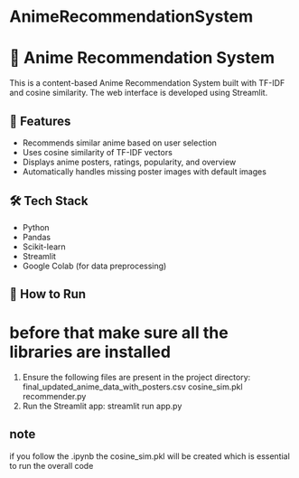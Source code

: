 # AnimeRecommendationSystem
# 🎌 Anime Recommendation System

This is a content-based Anime Recommendation System built with TF-IDF and cosine similarity. The web interface is developed using Streamlit.

## 📌 Features

- Recommends similar anime based on user selection
- Uses cosine similarity of TF-IDF vectors
- Displays anime posters, ratings, popularity, and overview
- Automatically handles missing poster images with default images

## 🛠️ Tech Stack

- Python
- Pandas
- Scikit-learn
- Streamlit
- Google Colab (for data preprocessing)

## 🚀 How to Run
# before that make sure all the libraries are installed 
1. Ensure the following files are present in the project directory:
final_updated_anime_data_with_posters.csv
cosine_sim.pkl
recommender.py
2. Run the Streamlit app:
streamlit run app.py
## note 
if you follow the .ipynb the cosine_sim.pkl will be created which is essential to run the overall code

